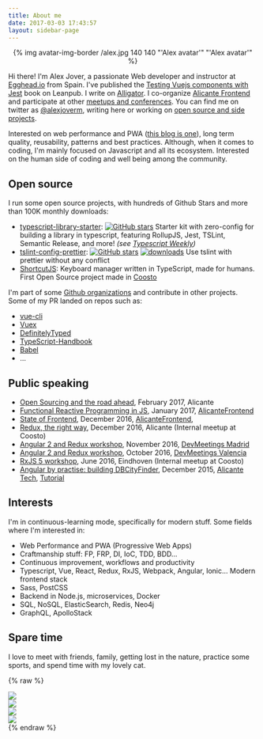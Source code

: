 ```yaml
---
title: About me
date: 2017-03-03 17:43:57
layout: sidebar-page
---
```


<div style="width: 100%; text-align: center">
{% img avatar-img-border /alex.jpg 140 140 "'Alex avatar'" "'Alex avatar'" %}
</div>

Hi there! I'm Alex Jover, a passionate Web developer and instructor at [Egghead.io](https://egghead.io/instructors/alex-jover-morales) from Spain. I've published the [Testing Vuejs components with Jest](https://leanpub.com/u/alexjoverm) book on Leanpub. I write on [Alligator](https://alligator.io/author/alex-jover-morales). I co-organize [Alicante Frontend](https://www.meetup.com/Alicante-Frontend/) and participate at other [meetups and conferences](#Public-speaking). You can find me on twitter as [@alexjoverm](https://twitter.com/alexjoverm), writing here or working on [open source and side projects](https://github.com/alexjoverm).

Interested on web performance and PWA ([this blog is one](/2017/08/07/How-I-made-a-Progressive-Web-App-out-of-my-Blog/)), long term quality, reusability, patterns and best practices. Although, when it comes to coding, I'm mainly focused on Javascript and all its ecosystem. Interested on the human side of coding and well being among the community.

## Open source

I run some open source projects, with hundreds of Github Stars and more than 100K monthly downloads:

- [typescript-library-starter](https://github.com/alexjoverm/typescript-library-starter): [![GitHub stars](https://img.shields.io/github/stars/alexjoverm/typescript-library-starter.svg?style=social&label=Stars)]() Starter kit with zero-config for building a library in typescript, featuring RollupJS, Jest, TSLint, Semantic Release, and more! _(see [Typescript Weekly](http://eepurl.com/cDFMIH))_
- [tslint-config-prettier](https://github.com/alexjoverm/tslint-config-prettier): [![GitHub stars](https://img.shields.io/github/stars/alexjoverm/tslint-config-prettier.svg?style=social&label=Stars)]() [![downloads](https://img.shields.io/npm/dm/tslint-config-prettier.svg)](https://www.npmjs.com/package/tslint-config-prettier) Use tslint with prettier without any conflict
- [ShortcutJS](https://github.com/coosto/ShortcutJS/): Keyboard manager written in TypeScript, made for humans. First Open Source project made in [Coosto](https://github.com/coosto)

I'm part of some [Github organizations](https://github.com/alexjoverm) and contribute in other projects. Some of my PR landed on repos such as:

 - [vue-cli](https://github.com/vuejs/vue-cli)
 - [Vuex](https://github.com/vuejs/vuex)
 - [DefinitelyTyped](https://github.com/DefinitelyTyped/DefinitelyTyped)
 - [TypeScript-Handbook](https://github.com/Microsoft/TypeScript-Handbook)
 - [Babel](https://github.com/babel/babel)
 - ...

## Public speaking

- [Open Sourcing and the road ahead](https://docs.google.com/presentation/d/11xNQroYsmKTpLfzQewJWL4NCm1VEETIN9YLFDzgwBkM/edit?usp=sharing), February 2017, Alicante
- [Functional Reactive Programming in JS](https://goo.gl/6nujMv), January 2017, [AlicanteFrontend](https://www.meetup.com/Alicante-Frontend/events/236821806/)
- [State of Frontend](https://goo.gl/6nujMv), December 2016, [AlicanteFrontend](https://www.meetup.com/Alicante-Frontend/events/236112157/),
- [Redux, the right way](https://goo.gl/oBQq5v), December 2016, Alicante (Internal meetup at Coosto)
- [Angular 2 and Redux workshop](https://goo.gl/chyFAh), November 2016, [DevMeetings Madrid](https://www.meetup.com/DevMeetings-Madrid/events/235570340/)
- [Angular 2 and Redux workshop](https://goo.gl/chyFAh), October 2016, [DevMeetings Valencia](https://www.meetup.com/DevMeetings-Valencia/events/234262507/)
- [RxJS 5 workshop](https://goo.gl/X8BSL5), June 2016, Eindhoven (Internal meetup at Coosto)
- [Angular by practise: building DBCityFinder](https://goo.gl/m2ts24), December 2015, [Alicante Tech](https://www.meetup.com/AlicanteTech/events/225370473/), [Tutorial](https://github.com/alexjoverm/MeetUp_DBCityFinder)

## Interests

I'm in continuous-learning mode, specifically for modern stuff. Some fields where I'm interested in:

- Web Performance and PWA (Progressive Web Apps)
- Craftmanship stuff: FP, FRP, DI, IoC, TDD, BDD...
- Continuous improvement, workflows and productivity
- Typescript, Vue, React, Redux, RxJS, Webpack, Angular, Ionic... Modern frontend stack
- Sass, PostCSS
- Backend in Node.js, microservices, Docker
- SQL, NoSQL, ElasticSearch, Redis, Neo4j
- GraphQL, ApolloStack

## Spare time

I love to meet with friends, family, getting lost in the nature, practice some sports, and spend time with my lovely cat.


{% raw %}
<div class="about fluid-container">
  <div class="row">
    <div class="col-sm-6">
      <img class="img-responsive" src="/about/kiara.jpg"></img>
    </div>
    <div class="col-sm-6">
      <img class="img-responsive" src="/about/kiara2.jpg"></img>
    </div>
  </div>
  <div class="row">
    <div class="col-sm-6">
      <img class="img-responsive" src="/about/salzburg.jpg"></img>
    </div>
    <div class="col-sm-6">
      <img class="img-responsive" src="/about/nature.jpg"></img>
    </div>
  </div>
</div>
{% endraw %}